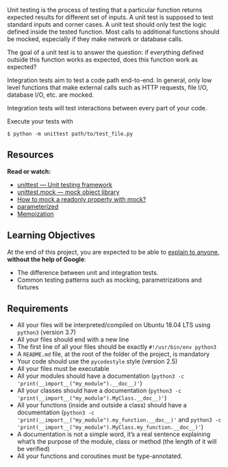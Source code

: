 Unit testing is the process of testing that a particular function returns expected results for different set of inputs. A unit test is supposed to test standard inputs and corner cases. A unit test should only test the logic defined inside the tested function. Most calls to additional functions should be mocked, especially if they make network or database calls.

The goal of a unit test is to answer the question: if everything defined outside this function works as expected, does this function work as expected?

Integration tests aim to test a code path end-to-end. In general, only low level functions that make external calls such as HTTP requests, file I/O, database I/O, etc. are mocked.

Integration tests will test interactions between every part of your code.

Execute your tests with

    $ python -m unittest path/to/test_file.py
    

Resources
---------

**Read or watch:**

*   [unittest — Unit testing framework](/rltoken/ug8beURP6GPP7yJtQ4I1Jw "unittest — Unit testing framework")
*   [unittest.mock — mock object library](/rltoken/cCjj8L1q_NaYxvFfqFfYPA "unittest.mock — mock object library")
*   [How to mock a readonly property with mock?](/rltoken/y8OnTBcqkL_Rmr2I3peRSQ "How to mock a readonly property with mock?")
*   [parameterized](/rltoken/Z6XhDNPKVcd7BW6163H0_Q "parameterized")
*   [Memoization](/rltoken/7xU6wdKJpB8L2S8vtkxpjw "Memoization")

Learning Objectives
-------------------

At the end of this project, you are expected to be able to [explain to anyone](/rltoken/AiD51mZh2lZ8stCrg3CjGQ "explain to anyone"), **without the help of Google**:

*   The difference between unit and integration tests.
*   Common testing patterns such as mocking, parametrizations and fixtures

Requirements
------------

*   All your files will be interpreted/compiled on Ubuntu 18.04 LTS using `python3` (version 3.7)
*   All your files should end with a new line
*   The first line of all your files should be exactly `#!/usr/bin/env python3`
*   A `README.md` file, at the root of the folder of the project, is mandatory
*   Your code should use the `pycodestyle` style (version 2.5)
*   All your files must be executable
*   All your modules should have a documentation (`python3 -c 'print(__import__("my_module").__doc__)'`)
*   All your classes should have a documentation (`python3 -c 'print(__import__("my_module").MyClass.__doc__)'`)
*   All your functions (inside and outside a class) should have a documentation (`python3 -c 'print(__import__("my_module").my_function.__doc__)'` and `python3 -c 'print(__import__("my_module").MyClass.my_function.__doc__)'`)
*   A documentation is not a simple word, it’s a real sentence explaining what’s the purpose of the module, class or method (the length of it will be verified)
*   All your functions and coroutines must be type-annotated.
